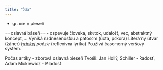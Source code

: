 ```yaml
---
title: "Óda"
---
```


- gr. `ode` = pieseň

==oslavná báseň== - ospevuje človeka, skutok, udalošť, vec, abstraktný koncept, ...
Vyniká nadnesenosťou a pátosom (úcta, pokora)
Literárny útvar (žáner) *[lyrickej](sjl/lyrika.md) poézie* (reflexívna lyrika)
Použivá časomerný veršový systém.

Počas antiky - zborová oslavná pieseň
Tvorili: Jan Hollý, Schiller - Radosť, Adam Mickiewicz - Mladosť

